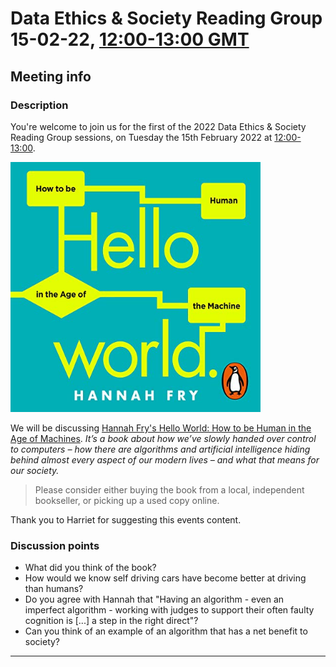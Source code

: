 # Data Ethics & Society Reading Group 15-02-22, [12:00-13:00 GMT](https://www.timeanddate.com/countdown/generic?p0=136&iso=20220215T12&msg=Data%20Ethics%20and%20Society%20Reading%20Group%3a%20Hello%20World)

## Meeting info

### Description

You're welcome to join us for the first of the 2022 Data Ethics & Society Reading Group sessions, on Tuesday the 15th February 2022 at [12:00-13:00](https://www.timeanddate.com/countdown/generic?p0=136&iso=20220215T12&msg=Data%20Ethics%20and%20Society%20Reading%20Group%3a%20Hello%20World).

<img src="img/helloworld.jpg" width=400px>

We will be discussing [Hannah Fry's Hello World: How to be Human in the Age of Machines](https://hannahfry.co.uk/book/hello-world/). _It’s a book about how we’ve slowly handed over control to computers – how there are algorithms and artificial intelligence hiding behind almost every aspect of our modern lives – and what that means for our society._

> Please consider either buying the book from a local, independent bookseller, or picking up a used copy online.

Thank you to Harriet for suggesting this events content.

### Discussion points

- What did you think of the book?
- How would we know self driving cars have become better at driving than humans?
- Do you agree with Hannah that "Having an algorithm - even an imperfect algorithm - working with judges to support their often faulty cognition is [...] a step in the right direct"?
- Can you think of an example of an algorithm that has a net benefit to society?

---

<!--

## Meeting notes

### Who came
Number of people: 32

### What did we think?
Notes here!
Shall we email the author? If so, who'll send the email?

-->
